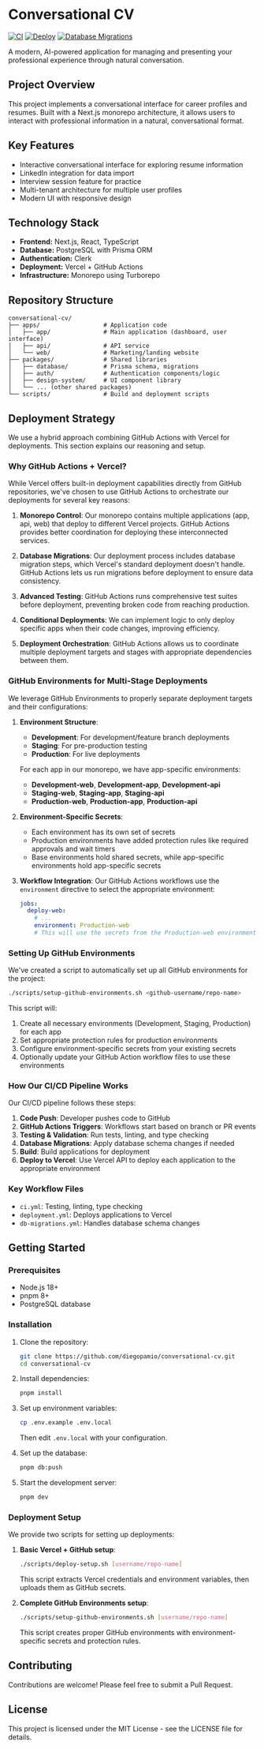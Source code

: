 # Conversational CV

[![CI](https://github.com/diegopamio/conversational-cv/actions/workflows/ci.yml/badge.svg)](https://github.com/diegopamio/conversational-cv/actions/workflows/ci.yml)
[![Deploy](https://github.com/diegopamio/conversational-cv/actions/workflows/deployment.yml/badge.svg)](https://github.com/diegopamio/conversational-cv/actions/workflows/deployment.yml)
[![Database Migrations](https://github.com/diegopamio/conversational-cv/actions/workflows/db-migrations.yml/badge.svg)](https://github.com/diegopamio/conversational-cv/actions/workflows/db-migrations.yml)

A modern, AI-powered application for managing and presenting your professional experience through natural conversation.

## Project Overview

This project implements a conversational interface for career profiles and resumes. Built with a Next.js monorepo architecture, it allows users to interact with professional information in a natural, conversational format.

## Key Features

- Interactive conversational interface for exploring resume information
- LinkedIn integration for data import
- Interview session feature for practice
- Multi-tenant architecture for multiple user profiles
- Modern UI with responsive design

## Technology Stack

- **Frontend:** Next.js, React, TypeScript
- **Database:** PostgreSQL with Prisma ORM
- **Authentication:** Clerk
- **Deployment:** Vercel + GitHub Actions
- **Infrastructure:** Monorepo using Turborepo

## Repository Structure

```
conversational-cv/
├── apps/                  # Application code
│   ├── app/               # Main application (dashboard, user interface)
│   ├── api/               # API service
│   └── web/               # Marketing/landing website
├── packages/              # Shared libraries
│   ├── database/          # Prisma schema, migrations
│   ├── auth/              # Authentication components/logic
│   ├── design-system/     # UI component library
│   └── ... (other shared packages)
└── scripts/               # Build and deployment scripts
```

## Deployment Strategy

We use a hybrid approach combining GitHub Actions with Vercel for deployments. This section explains our reasoning and setup.

### Why GitHub Actions + Vercel?

While Vercel offers built-in deployment capabilities directly from GitHub repositories, we've chosen to use GitHub Actions to orchestrate our deployments for several key reasons:

1. **Monorepo Control**: Our monorepo contains multiple applications (app, api, web) that deploy to different Vercel projects. GitHub Actions provides better coordination for deploying these interconnected services.

2. **Database Migrations**: Our deployment process includes database migration steps, which Vercel's standard deployment doesn't handle. GitHub Actions lets us run migrations before deployment to ensure data consistency.

3. **Advanced Testing**: GitHub Actions runs comprehensive test suites before deployment, preventing broken code from reaching production.

4. **Conditional Deployments**: We can implement logic to only deploy specific apps when their code changes, improving efficiency.

5. **Deployment Orchestration**: GitHub Actions allows us to coordinate multiple deployment targets and stages with appropriate dependencies between them.

### GitHub Environments for Multi-Stage Deployments

We leverage GitHub Environments to properly separate deployment targets and their configurations:

1. **Environment Structure**:
   - **Development**: For development/feature branch deployments
   - **Staging**: For pre-production testing
   - **Production**: For live deployments
   
   For each app in our monorepo, we have app-specific environments:
   - **Development-web**, **Development-app**, **Development-api**
   - **Staging-web**, **Staging-app**, **Staging-api**
   - **Production-web**, **Production-app**, **Production-api**

2. **Environment-Specific Secrets**:
   - Each environment has its own set of secrets
   - Production environments have added protection rules like required approvals and wait timers
   - Base environments hold shared secrets, while app-specific environments hold app-specific secrets

3. **Workflow Integration**:
   Our GitHub Actions workflows use the `environment` directive to select the appropriate environment:
   ```yaml
   jobs:
     deploy-web:
       # ...
       environment: Production-web
       # This will use the secrets from the Production-web environment
   ```

### Setting Up GitHub Environments

We've created a script to automatically set up all GitHub environments for the project:

```bash
./scripts/setup-github-environments.sh <github-username/repo-name>
```

This script will:
1. Create all necessary environments (Development, Staging, Production) for each app
2. Set appropriate protection rules for production environments
3. Configure environment-specific secrets from your existing secrets
4. Optionally update your GitHub Action workflow files to use these environments

### How Our CI/CD Pipeline Works

Our CI/CD pipeline follows these steps:

1. **Code Push**: Developer pushes code to GitHub
2. **GitHub Actions Triggers**: Workflows start based on branch or PR events
3. **Testing & Validation**: Run tests, linting, and type checking
4. **Database Migrations**: Apply database schema changes if needed
5. **Build**: Build applications for deployment
6. **Deploy to Vercel**: Use Vercel API to deploy each application to the appropriate environment

### Key Workflow Files

- `ci.yml`: Testing, linting, type checking
- `deployment.yml`: Deploys applications to Vercel
- `db-migrations.yml`: Handles database schema changes

## Getting Started

### Prerequisites

- Node.js 18+
- pnpm 8+
- PostgreSQL database

### Installation

1. Clone the repository:
   ```bash
   git clone https://github.com/diegopamio/conversational-cv.git
   cd conversational-cv
   ```

2. Install dependencies:
   ```bash
   pnpm install
   ```

3. Set up environment variables:
   ```bash
   cp .env.example .env.local
   ```
   Then edit `.env.local` with your configuration.

4. Set up the database:
   ```bash
   pnpm db:push
   ```

5. Start the development server:
   ```bash
   pnpm dev
   ```

### Deployment Setup

We provide two scripts for setting up deployments:

1. **Basic Vercel + GitHub setup**:
   ```bash
   ./scripts/deploy-setup.sh [username/repo-name]
   ```
   This script extracts Vercel credentials and environment variables, then uploads them as GitHub secrets.

2. **Complete GitHub Environments setup**:
   ```bash
   ./scripts/setup-github-environments.sh [username/repo-name]
   ```
   This script creates proper GitHub environments with environment-specific secrets and protection rules.

## Contributing

Contributions are welcome! Please feel free to submit a Pull Request.

## License

This project is licensed under the MIT License - see the LICENSE file for details.
